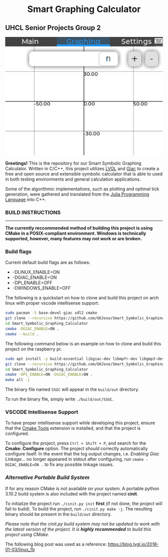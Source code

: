 <h1 align="center">Smart Graphing Calculator </h1>

## UHCL Senior Projects Group 2

<p align="center"> 
<img src="media/SSGC_Graphing.gif">
</p>

**Greetings!** This is the repository for our Smart Symbolic Graphing Calculator. Written in C/C++, this project utilizes [LVGL](https://github.com/lvgl/lvgl) and [Giac](https://www-fourier.ujf-grenoble.fr/~parisse/giac.html) to create a free and open source and extensible symbolic calculator that is able to used in both testing environments and general calculation applications.

Some of the algorithmic implementations, such as plotting and optimal tick generation, were gathered and translated from the [Julia Programming Language](https://github.com/JuliaLang/julia) into C++.

### BUILD INSTRUCTIONS
---
**The currently reccommended method of building this project is using CMake in a POSIX-compliant environment. Windows is technically supported, however, many features may not work or are broken.**

### Build flags
Current default build flags are as follows:

- -DLINUX_ENABLE=ON
- -DGIAC_ENABLE=ON
- -DPI_ENABLE=OFF
- -DWINDOWS_ENABLE=OFF

The following is a quickstart on how to clone and build this project on arch linux with proper vscode intellisense support:

```bash
sudo pacman -S base-devel giac sdl2 cmake
git clone --recursive https://github.com/GKJose/Smart_Symbolic_Graphing_Calculator.git
cd Smart_Symbolic_Graphing_Calculator
cmake -DGIAC_ENABLE=ON .
cmake --build .
```

The following command below is an example on how to clone and build this project on the raspberry pi:

```bash
sudo apt install -y build-essential libgiac-dev libmpfr-dev libgmp3-dev python3-smbus i2c-tools cmake
git clone --recursive https://github.com/GKJose/Smart_Symbolic_Graphing_Calculator.git
cd Smart_Symbolic_Graphing_Calculator
cmake -DPI_ENABLE=ON -DGIAC_ENABLE=ON .
make all -j
```

The binary file named `SSGC` will appear in the `build/out` directory.

To run the binary file, simply write `./build/out/SSGC`.

### VSCODE Intellisense Support

To have proper intellisense support while developing this project, ensure that the [Cmake Tools](https://marketplace.visualstudio.com/items?itemName=ms-vscode.cmake-tools) extension is installed, and that the project is configured.

To configure the project, press `Ctrl + Shift + P`, and search for the **Cmake: Configure** option. The project _should_ correctly automatically configure itself. In the event that the log output changes, i.e. _Enabling Giac Linkage..._ no longer appeared in stdout after configuring, run `cmake -DGIAC_ENABLE=ON .` to fix any possible linkage issues.

### _Alternative Portable Build System_

If for any reason CMake is not available on your system. A portable python 3.10.2 build system is also included with the project named **cinit**.

To initialize the project run `./cinit.py init` **first** (if not done, the project will fail to build). To build the project, run `./cinit.py make -j`. The resulting binary should be present in the `build/out` directory.

_Please note that the cinit.py build system may not be updated to work with the latest version of the project. It is **highly recommended** to build this project using CMake._

The following blog post was used as a reference:
https://blog.lvgl.io/2018-01-03/linux_fb
